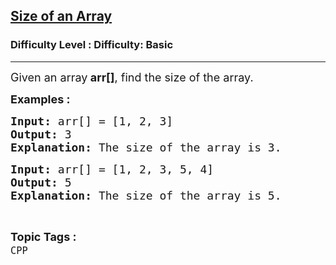 <h2><a href="https://www.geeksforgeeks.org/problems/size-of-an-array/1?page=9&difficulty=Basic,Easy&status=unsolved,attempted&sortBy=accuracy">Size of an Array</a></h2><h3>Difficulty Level : Difficulty: Basic</h3><hr><div class="problems_problem_content__Xm_eO"><p><span style="font-size: 18px;">Given an array<strong> arr[]</strong>, find the size of the array.</span></p>
<p><strong><span style="font-size: 18px;">Examples :</span></strong></p>
<pre><span style="font-size: 18px;"><strong>Input: </strong>arr[] = [1, 2, 3]
<strong>Output: </strong>3
<strong>Explanation:</strong> The size of the array is 3.</span></pre>
<pre><span style="font-size: 18px;"><strong>Input: </strong>arr[] = [1, 2, 3, 5, 4]
<strong>Output: </strong>5
<strong>Explanation:</strong> The size of the array is 5.</span></pre></div><br><p><span style=font-size:18px><strong>Topic Tags : </strong><br><code>CPP</code>&nbsp;